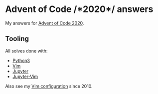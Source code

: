 # Advent of Code /\*2020*/ answers

My answers for [Advent of Code 2020](https://adventofcode.com/2020/).

## Tooling

All solves done with:
 - [Python3](https://www.python.org/)
 - [Vim](https://www.vim.org/)
 - [Jupyter](https://jupyter.org/)
 - [Jupyter-Vim](https://github.com/jupyter-vim/jupyter-vim)

Also see my [Vim configuration](https://github.com/tovrleaf/vim-files) since 2010.
